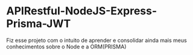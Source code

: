 <h1> APIRestful-NodeJS-Express-Prisma-JWT </h1>

<p> Fiz esse projeto com o intuito de aprender e consolidar ainda mais meus conhecimentos sobre o Node e a ORM(PRISMA) </p>
